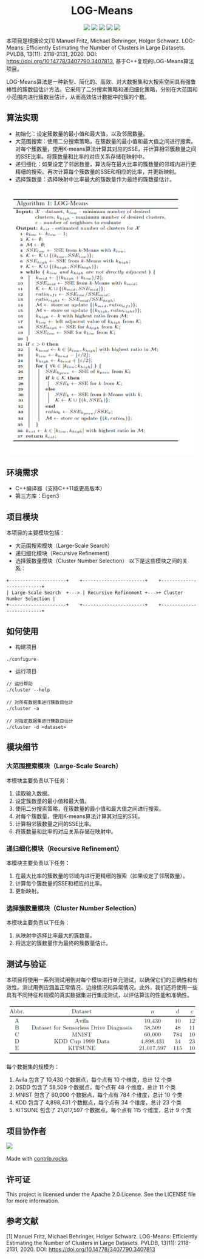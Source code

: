 <h1 align="center">LOG-Means</h1>

<div align="center">
  <img src="https://img.shields.io/badge/version-0.1-orange"/>
  <img src="https://img.shields.io/badge/Eigen3-3.3.39-blueviolet">
  <img src="https://img.shields.io/badge/Linux-passing-brightgreen">
  <img src="https://img.shields.io/badge/c%2B%2B-%3E%3D11-brightgreen">
  <img src="https://img.shields.io/github/stars/PKUcoldkeyboard/LOG-Means?style=social">
</div>

本项目是根据论文[1] Manuel Fritz, Michael Behringer, Holger Schwarz. LOG-Means: Efficiently Estimating the Number of Clusters in Large Datasets. PVLDB, 13(11): 2118-2131, 2020. DOI: https://doi.org/10.14778/3407790.3407813, 基于C++复现的LOG-Means算法项目。

LOG-Means算法是一种新型、简化的、高效、对大数据集和大搜索空间具有强鲁棒性的簇数目估计方法。它采用了二分搜索策略和递归细化策略，分别在大范围和小范围内进行簇数目估计，从而高效估计数据中的簇的个数。

## 算法实现

- 初始化：设定簇数量的最小值和最大值，以及邻居数量。
- 大范围搜索：使用二分搜索策略，在簇数量的最小值和最大值之间进行搜索。对每个簇数量，使用K-means算法计算其对应的SSE，并计算相邻簇数量之间的SSE比率。将簇数量和比率的对应关系存储在映射中。
- 递归细化：如果设定了邻居数量，算法将在最大比率的簇数量的邻域内进行更精细的搜索。再次计算每个簇数量的SSE和相应的比率，并更新映射。
- 选择簇数量：选择映射中比率最大的簇数量作为最终的簇数量估计。

<div align="center">
  <img src="image/algorithm.png">
</div>

## 环境需求
- C++编译器（支持C++11或更高版本）
- 第三方库：Eigen3

## 项目模块
本项目的主要模块包括：

- 大范围搜索模块（Large-Scale Search）
- 递归细化模块（Recursive Refinement）
- 选择簇数量模块（Cluster Number Selection）
以下是这些模块之间的关系：
```
+---------------------+    +-----------------------+    +--------------------------+
| Large-Scale Search  +---> | Recursive Refinement +--->+ Cluster Number Selection |
+---------------------+    +-----------------------+    +--------------------------+
```

## 如何使用
- 构建项目
```
./configure
```

- 运行项目
```
// 运行帮助
./cluster --help

// 对所有数据集进行簇数目估计
./cluster -a 

// 对指定数据集进行簇数目估计
./cluster -d <dataset>
```

## 模块细节
### 大范围搜索模块（Large-Scale Search）
本模块主要负责以下任务：

1. 读取输入数据。
2. 设定簇数量的最小值和最大值。
3. 使用二分搜索策略，在簇数量的最小值和最大值之间进行搜索。
4. 对每个簇数量，使用K-means算法计算其对应的SSE。
5. 计算相邻簇数量之间的SSE比率。
6. 将簇数量和比率的对应关系存储在映射中。

### 递归细化模块（Recursive Refinement）
本模块主要负责以下任务：

1. 在最大比率的簇数量的邻域内进行更精细的搜索（如果设定了邻居数量）。
2. 计算每个簇数量的SSE和相应的比率。
3. 更新映射。

### 选择簇数量模块（Cluster Number Selection）
本模块主要负责以下任务：

1. 从映射中选择比率最大的簇数量。
2. 将选定的簇数量作为最终的簇数量估计。

## 测试与验证
本项目将使用一系列测试用例对每个模块进行单元测试，以确保它们的正确性和有效性。测试用例应涵盖正常情况、边缘情况和异常情况。此外，我们还将使用一些具有不同特征和规模的真实数据集进行集成测试，以评估算法的性能和准确性。

<div align="center">
  <img src="image/dataset.png">
</div>

每个数据集的规模为：
1. Avila 包含了 10,430 个数据点，每个点有 10 个维度，总计 12 个类
2. DSDD 包含了 58,509 个数据点，每个点有 48 个维度，总计 11 个类
3. MNIST 包含了 60,000 个数据点，每个点有 784 个维度，总计 10 个类
4. KDD 包含了 4,898,431 个数据点，每个点有 34 个维度，总计 23 个类
5. KITSUNE 包含了 21,017,597 个数据点，每个点有 115 个维度，总计 9 个类


## 项目协作者
<a href="https://github.com/PKUcoldkeyboard/LOG-Means/graphs/contributors">
  <img src="https://contrib.rocks./image?repo=PKUcoldkeyboard/LOG-Means" />
</a>

Made with [contrib.rocks](https://contrib.rocks.).

## 许可证
This project is licensed under the Apache 2.0 License. See the LICENSE file for more information.

## 参考文献
[1] Manuel Fritz, Michael Behringer, Holger Schwarz. LOG-Means: Efficiently Estimating the Number of Clusters in Large Datasets. PVLDB, 13(11): 2118-2131, 2020. DOI: https://doi.org/10.14778/3407790.3407813
